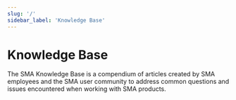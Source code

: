 ```yaml
---
slug: '/'
sidebar_label: 'Knowledge Base'
---
```


# Knowledge Base 

The SMA Knowledge Base is a compendium of articles created by SMA employees and the SMA user community to address common questions and issues encountered when working with SMA products.

